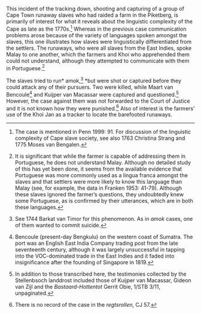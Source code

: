 This incident of the tracking down, shooting and capturing of a group of Cape Town runaway slaves who had raided a farm in the Piketberg, is primarily of interest for what it reveals about the linguistic complexity of the Cape as late as the 1770s.[^1] Whereas in the previous case communication problems arose because of the variety of languages spoken amongst the slaves, this one illustrates how slaves were linguistically differentiated from the settlers. The runaways, who were all slaves from the East Indies, spoke Malay to one another, which the farmers and Khoi who apprehended them could not understand, although they attempted to communicate with them in Portuguese.[^2]

The slaves tried to run* amok,[^3] *but were shot or captured before they could attack any of their pursuers. Two were killed, while Maart van Bencoule[^4] and Kuijper van Macassar were captured and questioned.[^5] However, the case against them was not forwarded to the Court of Justice and it is not known how they were punished.[^6] Also of interest is the farmers’ use of the Khoi Jan as a tracker to locate the barefooted runaways.

[^1]: The case is mentioned in Penn 1999: 91. For discussion of the linguistic complexity of Cape slave society, see also 1763 Christina Strang and 1775 Moses van Bengalen.

[^2]: It is significant that while the farmer is capable of addressing them in Portuguese, he does not understand Malay. Although no detailed study of this has yet been done, it seems from the available evidence that Portuguese was more commonly used as a lingua franca amongst the slaves and that settlers were more likely to know this language than Malay (see, for example, the data in Franken 1953: 41-79). Although these slaves ignored the farmer’s questions, they undoubtedly knew some Portuguese, as is confirmed by their utterances, which are in both these languages.

[^3]: See 1744 Barkat van Timor for this phenomenon. As in *amok* cases, one of them wanted to commit suicide.

[^4]: Bencoule (present-day Bengkulu) on the western coast of Sumatra. The port was an English East India Company trading post from the late seventeenth century, although it was largely unsuccessful in tapping into the VOC-dominated trade in the East Indies and it faded into insignificance after the founding of Singapore in 1819.

[^5]: In addition to those transcribed here, the testimonies collected by the Stellenbsoch landdrost included those of Kuijper van Macassar, Gideon van Zijl and the *Bastaard-Hottentot* Gerrit Obie, 1/STB 3/11, unpaginated.

[^6]: There is no record of the case in the *regtsrollen*, CJ 57.
